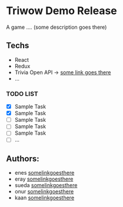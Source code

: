 # Triwow Demo Release

A game .... (some description goes there)

## Techs

- React
- Redux
- Trivia Open API -> [some link goes there](https://google.com)
- ...

### TODO LIST

- [x] Sample Task
- [x] Sample Task
- [ ] Sample Task
- [ ] Sample Task
- [ ] Sample Task
- [ ] ...

## Authors:

- enes [somelinkgoesthere](https://github.com/kaanersoy/triwow)
- eray [somelinkgoesthere](https://github.com/kaanersoy/triwow)
- sueda [somelinkgoesthere](https://github.com/kaanersoy/triwow)
- onur [somelinkgoesthere](https://github.com/kaanersoy/triwow)
- kaan [somelinkgoesthere](https://github.com/kaanersoy/triwow)
